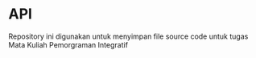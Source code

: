 # API
Repository ini digunakan untuk menyimpan file source code untuk tugas Mata Kuliah Pemorgraman Integratif
